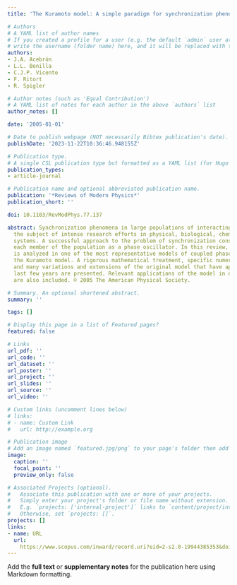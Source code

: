 ```yaml
---
title: 'The Kuramoto model: A simple paradigm for synchronization phenomena'

# Authors
# A YAML list of author names
# If you created a profile for a user (e.g. the default `admin` user at `content/authors/admin/`), 
# write the username (folder name) here, and it will be replaced with their full name and linked to their profile.
authors:
- J.A. Acebrón
- L.L. Bonilla
- C.J.P. Vicente
- F. Ritort
- R. Spigler

# Author notes (such as 'Equal Contribution')
# A YAML list of notes for each author in the above `authors` list
author_notes: []

date: '2005-01-01'

# Date to publish webpage (NOT necessarily Bibtex publication's date).
publishDate: '2023-11-22T10:36:46.948155Z'

# Publication type.
# A single CSL publication type but formatted as a YAML list (for Hugo requirements).
publication_types:
- article-journal

# Publication name and optional abbreviated publication name.
publication: '*Reviews of Modern Physics*'
publication_short: ''

doi: 10.1103/RevModPhys.77.137

abstract: Synchronization phenomena in large populations of interacting elements are
  the subject of intense research efforts in physical, biological, chemical, and social
  systems. A successful approach to the problem of synchronization consists of modeling
  each member of the population as a phase oscillator. In this review, synchronization
  is analyzed in one of the most representative models of coupled phase oscillators,
  the Kuramoto model. A rigorous mathematical treatment, specific numerical methods,
  and many variations and extensions of the original model that have appeared in the
  last few years are presented. Relevant applications of the model in different contexts
  are also included. © 2005 The American Physical Society.

# Summary. An optional shortened abstract.
summary: ''

tags: []

# Display this page in a list of Featured pages?
featured: false

# Links
url_pdf: ''
url_code: ''
url_dataset: ''
url_poster: ''
url_project: ''
url_slides: ''
url_source: ''
url_video: ''

# Custom links (uncomment lines below)
# links:
# - name: Custom Link
#   url: http://example.org

# Publication image
# Add an image named `featured.jpg/png` to your page's folder then add a caption below.
image:
  caption: ''
  focal_point: ''
  preview_only: false

# Associated Projects (optional).
#   Associate this publication with one or more of your projects.
#   Simply enter your project's folder or file name without extension.
#   E.g. `projects: ['internal-project']` links to `content/project/internal-project/index.md`.
#   Otherwise, set `projects: []`.
projects: []
links:
- name: URL
  url: 
    https://www.scopus.com/inward/record.uri?eid=2-s2.0-19944385353&doi=10.1103%2fRevModPhys.77.137&partnerID=40&md5=c5c17a2b35bba8b72491c67449b25af6
---
```


Add the **full text** or **supplementary notes** for the publication here using Markdown formatting.
